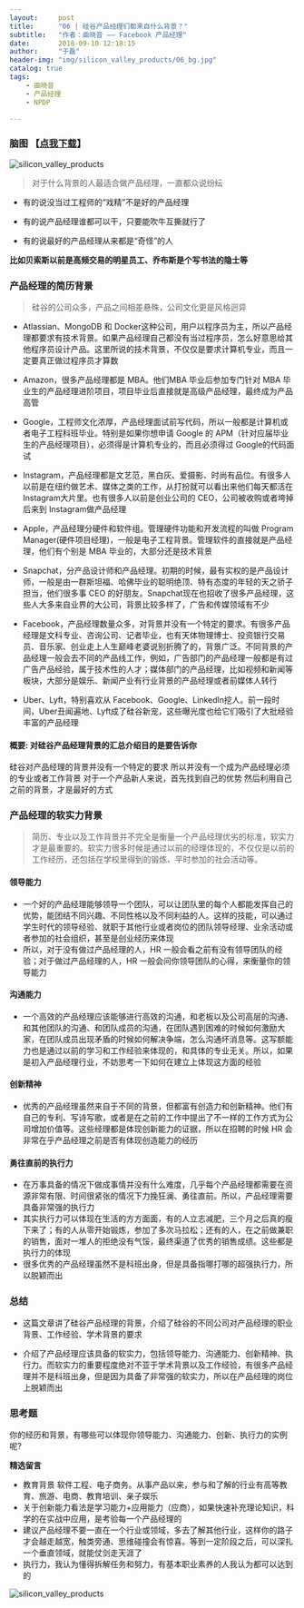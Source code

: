 ```yaml
---
layout:     post
title:      "06 | 硅谷产品经理们都来自什么背景？"
subtitle:   "作者：曲晓音 —— Facebook 产品经理"
date:       2018-09-10 12:18:15
author:     "于磊"
header-img: "img/silicon_valley_products/06_bg.jpg"
catalog: true
tags:
    - 曲晓音
    - 产品经理
    - NPDP

---
```




### 脑图 【[点我下载](https://github.com/yuleizhuai/resources/raw/master/management/NPDP/Silicon_valley_products/06From_what_background.pdf)】

![silicon_valley_products](/img/silicon_valley_products/06From_what_background.png)



> 对于什么背景的人最适合做产品经理，一直都众说纷纭

- 有的说没当过工程师的“戏精”不是好的产品经理

- 有的说产品经理谁都可以干，只要能吹牛互撕就行了

- 有的说最好的产品经理从来都是“奇怪”的人

**比如贝索斯以前是高频交易的明星员工、乔布斯是个写书法的隐士等**



### 产品经理的简历背景

> 硅谷的公司众多，产品之间相差悬殊，公司文化更是风格迥异

- Atlassian、MongoDB 和 Docker这种公司，用户以程序员为主，所以产品经理都要求有技术背景。如果产品经理自己都没有当过程序员，怎么好意思给其他程序员设计产品。这里所说的技术背景，不仅仅是要求计算机专业，而且一定要真正做过程序员才算数

- Amazon，很多产品经理都是 MBA。他们MBA 毕业后参加专门针对 MBA 毕业生的产品经理进阶项目，项目毕业后直接就是高级产品经理，最终成为产品高管

- Google，工程师文化浓厚，产品经理面试前写代码，所以一般都是计算机或者电子工程科班毕业。特别是如果你想申请 Google 的 APM（针对应届毕业生的产品经理项目），必须得是计算机专业的，而且必须得过 Google的代码面试

- Instagram，产品经理都是文艺范，黑白灰、爱摄影、时尚有品位。有很多人以前是在纽约做艺术、媒体之类的工作，从打扮就可以看出来他们每天都活在 Instagram大片里。也有很多人以前是创业公司的 CEO，公司被收购或者垮掉后来到 Instagram做产品经理

- Apple，产品经理分硬件和软件组。管理硬件功能和开发流程的叫做 Program Manager(硬件项目经理)，一般是电子工程背景。管理软件的直接就是产品经理，他们有个别是 MBA 毕业的，大部分还是技术背景

- Snapchat，分产品设计师和产品经理。初期的时候，最有实权的是产品设计师，一般是由一群斯坦福、哈佛毕业的聪明绝顶、特有态度的年轻的天之骄子担当，他们很多事 CEO 的好朋友。Snapchat现在也招收了很多产品经理，这些人大多来自业界的大公司，背景比较多样了，广告和传媒领域有不少

- Facebook，产品经理数量众多，对背景并没有一个特定的要求。有很多产品经理是文科专业、咨询公司、记者毕业，也有天体物理博士、投资银行交易员、音乐家、创业走上人生巅峰老婆说别折腾了的，背景广泛。不同背景的产品经理一般会去不同的产品线工作，例如，广告部门的产品经理一般都是有过广告产品经验，属于技术性的人才；媒体部门的产品经理，比如视频和新闻等板块，大部分是娱乐、新闻产业有行业背景的产品经理或者前媒体人转行

- Uber、Lyft，特别喜欢从 Facebook、Google、Linkedln挖人。前一段时间，Uber丑闻遍地、Lyft成了硅谷新宠，这些曝光度也给它们吸引了大批经验丰富的产品经理

#### 概要: 对硅谷产品经理背景的汇总介绍目的是要告诉你

硅谷对产品经理的背景并没有一个特定的要求
所以并没有一个成为产品经理必须的专业或者工作背景
对于一个产品新人来说，首先找到自己的优势
然后利用自己之前的背景，才是最好的方式



### 产品经理的软实力背景

> 简历、专业以及工作背景并不完全是衡量一个产品经理优劣的标准，软实力才是最重要的。软实力很多时候是通过以前的经理体现的，不仅仅是以前的工作经历，还包括在学校里得到的锻炼、平时参加的社会活动等。

#### 领导能力

- 一个好的产品经理能够领导一个团队，可以让团队里的每个人都能发挥自己的优势，能团结不同兴趣、不同性格以及不同利益的人。这样的技能，可以通过学生时代的领导经验、就职于其他行业或者岗位的团队领导经理、业余活动或者参加的社会组织，甚至是创业经历来体现
- 所以，对于没有做过产品经理的人，HR 一般会看之前有没有领导团队的经验；对于做过产品经理的人，HR 一般会问你领导团队的心得，来衡量你的领导能力

#### 沟通能力

- 一个高效的产品经理应该能够进行高效的沟通，和老板以及公司高层的沟通、和其他团队的沟通、和团队成员的沟通，在团队遇到困难的时候如何激励大家，在团队成员出现矛盾的时候如何解决争端，怎么沟通坏消息等。这写额能力也是通过以前的学习和工作经验来体现的，和具体的专业无关。所以，如果是初入产品经理行业，不妨思考一下如何在建立上体现这方面的经验

#### 创新精神

- 优秀的产品经理虽然来自于不同的背景，但都富有创造力和创新精神。他们有自己的专利、写诗写歌，或者是在之前的工作中提出了不一样的工作方式为公司增加价值等。这些经理都是体现创新能力的证据，所以在招聘的时候 HR 会非常在乎产品经理之前是否有体现创造能力的经历

#### 勇往直前的执行力

- 在万事具备的情况下做成事情并没有什么难度，几乎每个产品经理都需要在资源非常有限、时间很紧张的情况下力挽狂澜、勇往直前。所以，产品经理需要具备非常强的执行力
- 其实执行力可以体现在生活的方方面面，有的人立志减肥，三个月之后真的瘦下来了；有的人从零开始锻炼，参加了多次马拉松；还有的人，在之前做兼职的销售，面对一堆人的拒绝没有气馁，最终渠道了优秀的销售成绩。这些都是执行力的体现
- 很多优秀的产品经理虽然不是科班出身，但是具备指哪打哪的超强执行力，所以脱颖而出

### 总结

- 这篇文章讲了硅谷产品经理的背景，介绍了硅谷的不同公司对产品经理的职业背景、工作经验、学术背景的要求

- 介绍了产品经理应该具备的软实力，包括领导能力、沟通能力、创新精神、执行力。而软实力的重要程度绝对不亚于学术背景以及工作经验，有很多产品经理并不是科班出身，但是因为具备了非常强的软实力，所以在产品经理的岗位上脱颖而出

### 思考题

你的经历和背景，有哪些可以体现你领导能力、沟通能力、创新、执行力的实例呢?

**精选留言**

- 教育背景 软件工程、电子商务。从事产品以来，参与和了解的行业有高等教育、旅游、电商、教育培训、亲子娱乐
- 关于创新能力看法是学习能力+应用能力（应商），如果快速补充理论知识，科学的在实战中应用，是考验每一个产品经理的
- 建议产品经理不要一直在一个行业或领域，多去了解其他行业，这样你的路子才会越走越宽，触类旁通、思维碰撞会有惊喜。等到一定阶段之后，可以深扎一个垂直领域，就能仗剑走天涯了
- 执行力，我认为懂得拆解任务和努力，有基本职业素养的人我认为都可以达到的



![silicon_valley_products](/img/silicon_valley_products/share.jpeg)































